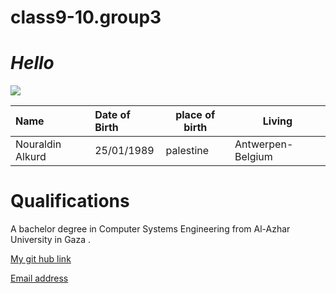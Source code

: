 # class9-10.group3
#  *Hello*
![](Images/nour.jpg.jpg)

|Name|Date of Birth|place of birth|Living|
|:----|:----|----|----|
|Nouraldin Alkurd|25/01/1989|palestine|Antwerpen-Belgium|

# Qualifications
A bachelor degree in Computer Systems Engineering from
Al-Azhar University in Gaza .


[ My git hub link](https://github.com/nouralkurd)

[Email address](Nouralidn.alkurd@hotmail.com)
